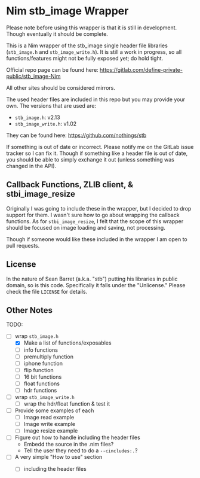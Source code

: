 Nim stb_image Wrapper
=====================

Please note before using this wrapper is that it is still in development.
Though eventually it should be complete.

This is a Nim wrapper of the stb_image single header file libraries
(`stb_image.h` and `stb_image_write.h`).  It is still a work in progress, so
all functions/features might not be fully exposed yet; do hold tight.


Official repo page can be found here:
https://gitlab.com/define-private-public/stb_image-Nim

All other sites should be considered mirrors.

The used header files are included in this repo but you may provide your own.
The versions that are used are:

 - `stb_image.h`: v2.13
 - `stb_image_write.h`: v1.02

They can be found here: https://github.com/nothings/stb

If something is out of date or incorrect.  Please notify me on the GitLab issue
tracker so I can fix it.  Though if something like a header file is out of date,
you should be able to simply exchange it out (unless something was changed in
the API).


Callback Functions, ZLIB client, & stbi_image_resize
----------------------------------------------------

Originally I was going to include these in the wrapper, but I decided to drop
support for them.  I wasn't sure how to go about wrapping the callback
functions.  As for `stbi_image_resize`, I felt that the scope of this wrapper
should be focused on image loading and saving, not processing.

Though if someone would like these included in the wrapper I am open to pull
requests.


License
-------

In the nature of Sean Barret (a.k.a. "stb") putting his libraries in public
domain, so is this code.  Specifically it falls under the "Unlicense."  Please
check the file `LICENSE` for details.



Other Notes
-----------

TODO:
 - [ ] wrap `stb_image.h`
   - [x] Make a list of functions/exposables
   - [ ] info functions
   - [ ] premultiply function
   - [ ] iphone function
   - [ ] flip function
   - [ ] 16 bit functions
   - [ ] float functions
   - [ ] hdr functions
 - [ ] wrap `stb_image_write.h`
   - [ ] wrap the hdr/float function & test it
 - [ ] Provide some examples of each
   - [ ] Image read example
   - [ ] Image write example
   - [ ] Image resize example
 - [ ] Figure out how to handle including the header files
   - Embedd the source in the .nim files?
   - Tell the user they need to do a `--cincludes:.`?
 - [ ] A very simple "How to use" section
   - [ ] including the header files

